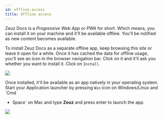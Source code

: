 ```yaml
---
id: offline-access
title: Offline access
---
```


Zeuz Docs is a *Progressive Web App* or *PWA* for short. Which means, you can
install it on your machine and it'll be available offline. You'll be notified as
new content becomes available.

To install Zeuz Docs as a separate offline app, keep browsing this site or leave
it open for a while. Once it has cached the data for offline usage, you'll see
an icon in the browser navigation bar. Click on it and it'll ask you whether you
want to install it. Click on `Install`.

![](/img/pwa-offline.png)

Once installed, it'll be available as an app natively in your operating system.
Start your Application launcher by pressing `Win` icon on Windows/Linux and `Cmd
+ Space` on Mac and type **Zeuz** and press enter to launch the app.

![](/img/pwa-demo.png)
